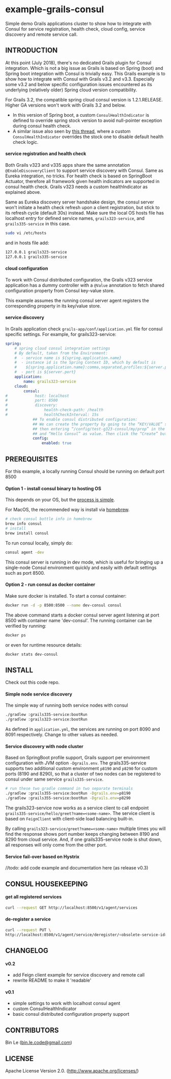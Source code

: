 # example-grails-consul

Simple demo Grails applications cluster to show how to integrate with Consul for service registration, health check, cloud config, service discovery and remote service call.
 
## INTRODUCTION 

At this point (July 2018), there's no dedicated Grails plugin for Consul integration. Which is not a big issue as Grails is based on Spring (boot) and Spring boot integration with Consul is trivially easy.
This Grails example is to show how to integrate with Consul with Grails v3.2 and v3.3. Especially some v3.2 and below specific configuration issues encountered as its underlying (relatively older) Spring cloud version compatibility. 

For Grails 3.2, the compatible spring cloud consul version is 1.2.1.RELEASE. Higher GA versions won't work with Grails 3.2 and below. 
* In this version of Spring boot, a custom ```ConsulHealthIndicator``` is defined to override spring stock version to avoid null-pointer exception during consul health check.
* A similar issue also seen by [this thread](https://github.com/spring-cloud/spring-cloud-consul/issues/234), where a custom ```ConsulHealthIndicator``` overrides the stock one to disable default health check logic. 

#### service registration and health check

Both Grails v323 and v335 apps share the same annotation ```@EnableDiscoveryClient``` to support service discovery with Consul. Same as Eureka integration, no tricks.
For health check is based on SpringBoot Actuator, therefore all framework given health indicators are supported in consul health check.  Grails v323 needs a custom  healthIndicator as explained above.

Same as Eureka discovery server handshake design, the consul server won't initiate a health check refresh upon a client registration, but stick to its refresh cycle (default 30s) instead.
Make sure the local OS hosts file has localhost entry for defined service names, ```grails323-service```, and ```grails335-service``` in this case.
```bash
sudo vi /etc/hosts
```
and in hosts file add:
```bash
127.0.0.1 grails323-service
127.0.0.1 grails335-service
```

#### cloud configuration

To work with Consul distributed configuration, the Grails v323 service application has a dummy controller with a ```@Value``` annotation to fetch shared configuration property from Consul key-value store.  

This example assumes the running consul server agent registers the corresponding property in its key/value store. 

#### service discovery

In Grails application check ```grails-app/conf/application.yml``` file for consul specific settings.
For example, for grails323-service:

```yaml
spring:
    # spring cloud consul integration settings
    # By default, taken from the Environment:
    #  - service name is ${spring.application.name}
    #  - instance id is the Spring Context ID, which by default is
    #    ${spring.application.name}:comma,separated,profiles:${server.port}
    #  - port is ${server.port}
    application:
        name: grails323-service
    cloud:
        consul:
#            host: localhost
#            port: 8500
#            discovery:
#                health-check-path: /health
#                healthCheckInterval: 15s
            ## To enable consul distributed configuration:
            ## We can create the property by going to the “KEY/VALUE” section,
            ## then entering “/config/test-g323-consul/my/prop” in the “Create Key” form
            ## and “Hello Consul” as value. Then click the “Create” button to save.
            config:
                enabled: true
```

## PREREQUISITES
For this example, a locally running Consul should be running on default port 8500

#### Option 1 - install consul binary to hosting OS

This depends on your OS, but the [process is simple](https://www.consul.io/intro/getting-started/install.html).

For MacOS, the recommended way is install via [homebrew](https://brew.sh/).

```bash
# check consul bottle info in homebrew
brew info consul
# install
brew install consul
```

To run consul locally, simply do:
```bash
consul agent -dev
```
This consul server is running in dev mode, which is useful for bringing up a single-node Consul environment quickly and easily with default settings such as port 8500.

#### Option 2 - run consul as docker container 

Make sure docker is installed. To start a consul container:
```bash
docker run -d -p 8500:8500 --name dev-consul consul
```
The above command starts a docker consul server agent listening at port 8500 with container name 'dev-consul'.
The running container can be verified by running:
```bash
docker ps
```
or even for runtime resource details:
```bash
docker stats dev-consul
```


## INSTALL

Check out this code repo.

#### Simple node service discovery

The simple way of running both service nodes with consul
```bash
./gradlew :grails335-service:bootRun
./gradlew :grails323-service:bootRun
```
As defined in ```application.yml```, the services are running on port 8090 and 8091 respectively. Change to other values as needed.

#### Service discovery with node cluster

Based on SpringBoot profile support, Grails support per environment configuration with JVM option ```-Dgrails.env```.
The grails335-service supports two additional custom environment ```p8190``` and ```p8290``` for custom ports (8190 and 8290), so that a cluster of two nodes can be registered to consul under same service ```grails335-service```.  

```bash
# run these two gradle command in two separate terminals
./gradlew :grails355-service:bootRun -Dgrails.env=p8190
./gradlew :grails355-service:bootRun -Dgrails.env=p8290
```

The grails323-service now works as a service client to call endpoint ```grails335-service/hello/greet?name=<some-name>```.
The service client is based on ```FeignClient``` with client-side load balancing built-in. 

By calling ```grails323-service/greet?name=<some-name>``` multiple times you will find the response shows port number keeps changing between 8190 and 8290 from cloud service.
And, if one grails335-service node is shut down, all responses will only come from the other port. 

#### Service fail-over based on Hystrix

//todo: add code example and documentation here (as release v0.3)

## CONSUL HOUSEKEEPING

#### get all registered services
```bash
curl --request GET http://localhost:8500/v1/agent/services
```

#### de-register a service
```bash
curl --request PUT \
http://localhost:8500/v1/agent/service/deregister/<obsolete-service-id>
```

## CHANGELOG

#### v0.2
* add Feign client example for service discovery and remote call
* rewrite README to make it 'readable'

#### v0.1
* simple settings to work with localhost consul agent
* custom ConsulHealthIndicator
* basic consul distributed configuration property support


## CONTRIBUTORS

Bin Le (bin.le.code@gmail.com)


## LICENSE

Apache License Version 2.0. (http://www.apache.org/licenses/)


